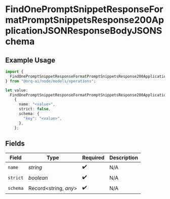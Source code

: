 # FindOnePromptSnippetResponseFormatPromptSnippetsResponse200ApplicationJSONResponseBodyJSONSchema

## Example Usage

```typescript
import {
  FindOnePromptSnippetResponseFormatPromptSnippetsResponse200ApplicationJSONResponseBodyJSONSchema,
} from "@orq-ai/node/models/operations";

let value:
  FindOnePromptSnippetResponseFormatPromptSnippetsResponse200ApplicationJSONResponseBodyJSONSchema =
    {
      name: "<value>",
      strict: false,
      schema: {
        "key": "<value>",
      },
    };
```

## Fields

| Field                 | Type                  | Required              | Description           |
| --------------------- | --------------------- | --------------------- | --------------------- |
| `name`                | *string*              | :heavy_check_mark:    | N/A                   |
| `strict`              | *boolean*             | :heavy_check_mark:    | N/A                   |
| `schema`              | Record<string, *any*> | :heavy_check_mark:    | N/A                   |